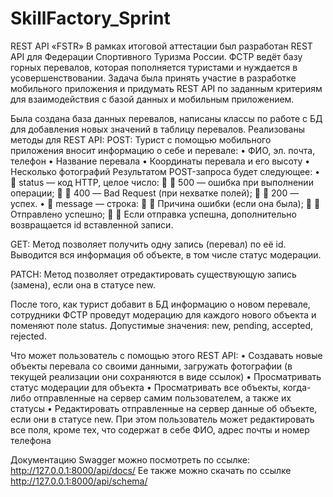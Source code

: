 # SkillFactory_Sprint

REST API «FSTR»
В рамках итоговой аттестации был разработан REST API для Федерации Спортивного Туризма России. ФСТР ведёт базу горных перевалов, которая пополняется туристами и нуждается в усовершенствовании. 
Задача была принять участие в разработке мобильного приложения и придумать REST API по заданным критериям для взаимодействия с базой данных и мобильным приложением.

Была создана база данных перевалов, написаны классы по работе с БД для добавления новых значений в таблицу перевалов. Реализованы методы для REST API:
POST:
Турист с помощью мобильного приложения вносит информацию о себе и перевале:
•	ФИО, эл. почта, телефон
•	Название перевала
•	Координаты перевала и его высоту
•	Несколько фотографий
Результатом POST-запроса будет следующее:
•		status — код HTTP, целое число:
		500 — ошибка при выполнении операции;
		400 — Bad Request (при нехватке полей);
		200 — успех.
•		message — строка:
		Причина ошибки (если она была);
		Отправлено успешно;
		Если отправка успешна, дополнительно возвращается id вставленной записи.

GET:
Метод позволяет получить одну запись (перевал) по её id. Выводится вся информация об объекте, в том числе статус модерации.

PATCH:
Метод позволяет отредактировать существующую запись (замена), если она в статусе new.

После того, как турист добавит в БД информацию о новом перевале, сотрудники ФСТР проведут модерацию для каждого нового объекта и поменяют поле status. Допустимые значения: new, pending, accepted, rejected.

Что может пользователь с помощью этого REST API: 
•	Создавать новые объекты перевала со своими данными, загружать фотографии (в текущей реализации они сохраняются в виде ссылок)
•	Просматривать статус модерации для объекта
•	Просматривать все объекты, когда-либо отправленные на сервер самим пользователем, а также их статусы
•	Редактировать отправленные на сервер данные об объекте, если они в статусе new. При этом пользователь может редактировать все поля, кроме тех, что содержат в себе ФИО, адрес почты и номер телефона

Документацию Swagger можно посмотреть по ссылке: http://127.0.0.1:8000/api/docs/
Ее также можно скачать по ссылке http://127.0.0.1:8000/api/schema/

